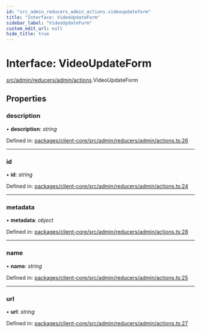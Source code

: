 ```yaml
---
id: "src_admin_reducers_admin_actions.videoupdateform"
title: "Interface: VideoUpdateForm"
sidebar_label: "VideoUpdateForm"
custom_edit_url: null
hide_title: true
---
```


# Interface: VideoUpdateForm

[src/admin/reducers/admin/actions](../modules/src_admin_reducers_admin_actions.md).VideoUpdateForm

## Properties

### description

• **description**: *string*

Defined in: [packages/client-core/src/admin/reducers/admin/actions.ts:26](https://github.com/xr3ngine/xr3ngine/blob/2d83606b6/packages/client-core/src/admin/reducers/admin/actions.ts#L26)

___

### id

• **id**: *string*

Defined in: [packages/client-core/src/admin/reducers/admin/actions.ts:24](https://github.com/xr3ngine/xr3ngine/blob/2d83606b6/packages/client-core/src/admin/reducers/admin/actions.ts#L24)

___

### metadata

• **metadata**: *object*

Defined in: [packages/client-core/src/admin/reducers/admin/actions.ts:28](https://github.com/xr3ngine/xr3ngine/blob/2d83606b6/packages/client-core/src/admin/reducers/admin/actions.ts#L28)

___

### name

• **name**: *string*

Defined in: [packages/client-core/src/admin/reducers/admin/actions.ts:25](https://github.com/xr3ngine/xr3ngine/blob/2d83606b6/packages/client-core/src/admin/reducers/admin/actions.ts#L25)

___

### url

• **url**: *string*

Defined in: [packages/client-core/src/admin/reducers/admin/actions.ts:27](https://github.com/xr3ngine/xr3ngine/blob/2d83606b6/packages/client-core/src/admin/reducers/admin/actions.ts#L27)
